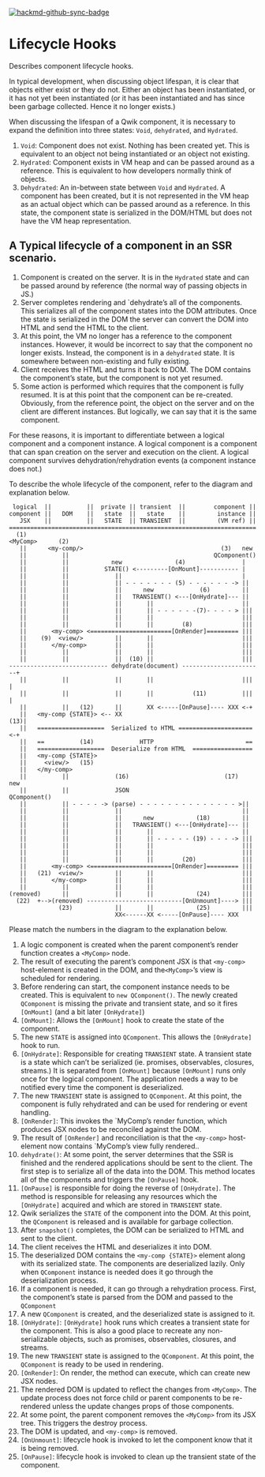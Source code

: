 [![hackmd-github-sync-badge](https://hackmd.io/bQNLF9lySvyclywmM_Bd5g/badge)](https://hackmd.io/bQNLF9lySvyclywmM_Bd5g)

# Lifecycle Hooks

Describes component lifecycle hooks.

In typical development, when discussing object lifespan, it is clear that objects either exist or they do not. Either an object has been instantiated, or it has not yet been instantiated (or it has been instantiated and has since been garbage collected. Hence it no longer exists.)

When discussing the lifespan of a Qwik component, it is necessary to expand the definition into
three states: `Void`, `dehydrated`, and `Hydrated`.

1. `Void`: Component does not exist. Nothing has been created yet. This is equivalent to an object not being instantiated or an object not existing.
2. `Hydrated`: Component exists in VM heap and can be passed around as a reference. This is equivalent to how developers normally think of objects.
3. `Dehydrated`: An in-between state between `Void` and `Hydrated`. A component has been created, but it is not represented in the VM heap as an actual object which can be passed around as a reference. In this state, the component state is serialized in the DOM/HTML but does not have the VM heap representation.

## A Typical lifecycle of a component in an SSR scenario.

1. Component is created on the server. It is in the `Hydrated` state and can be passed around by reference (the normal way of passing objects in JS.)
2. Server completes rendering and `dehydrate’s all of the components. This serializes all of the component states into the DOM attributes. Once the state is serialized in the DOM the server can convert the DOM into HTML and send the HTML to the client.
3. At this point, the VM no longer has a reference to the component instances. However, it would be incorrect to say that the component no longer exists. Instead, the component is in a `dehydrated` state. It is somewhere between non-existing and fully existing.
4. Client receives the HTML and turns it back to DOM. The DOM contains the component’s state, but the component is not yet resumed.
5. Some action is performed which requires that the component is fully resumed. It is at this point that the component can be re-created. Obviously, from the reference point, the object on the server and on the client are different instances. But logically, we can say that it is the same component.

For these reasons, it is important to differentiate between a logical component and a component instance. A logical component is a component that can span creation on the server and execution on the client. A logical component survives dehydration/rehydration events
(a component instance does not.)

To describe the whole lifecycle of the component, refer to the diagram and explanation below.

```
 logical  ||          ||  private || transient  ||        component ||
component ||   DOM    ||   state  ||   state    ||         instance ||
   JSX    ||          ||   STATE  || TRANSIENT  ||         (VM ref) ||
======================================================================
  (1)
<MyComp>      (2)
   ||      <my-comp/>                                       (3)   new
   ||          ||                                         QComponent()
   ||          ||            new               (4)                |
   ||          ||          STATE() <---------[OnMount]----------- |
   ||          ||             ||                                  |
   ||          ||             || - - - - - - - (5) - - - - - - -> ||
   ||          ||             ||      new             (6)         ||
   ||          ||             ||   TRANSIENT() <---[OnHydrate]--- ||
   ||          ||             ||       ||                         ||
   ||          ||             ||       || - - - - - -(7)- - - - > |||
   ||          ||             ||       ||                         |||
   ||          ||             ||       ||        (8)              |||
   ||       <my-comp> <=======================[OnRender]========= |||
   ||    (9)  <view/>         ||       ||                         |||
   ||       </my-comp>        ||       ||                         |||
   ||          ||             ||       ||                         |||
   ||          ||             ||  (10) ||                         |||
---------------------------- dehydrate(document) -----------------------+
   ||          ||             ||       ||                         |||   |
   ||          ||             ||       ||           (11)          |||   |
   ||          ||   (12)      ||       XX <-----[OnPause]---- XXX <-+
   ||   <my-comp {STATE}> <-- XX                                    (13)|
   ||   ===================  Serialized to HTML ===================== <-+
   ||   ==          (14)             HTTP                          ==
   ||   ===================  Deserialize from HTML  =================
   ||   <my-comp {STATE}>
   ||     <view/>   (15)
   ||   </my-comp>
   ||          ||             (16)                           (17)   new
   ||          ||             JSON                           QComponent()
   ||          || - - - - -> (parse) - - - - - - - - - - - - - - >||
   ||          ||             ||                                  ||
   ||          ||             ||      new            (18)         ||
   ||          ||             ||   TRANSIENT() <---[OnHydrate]--- ||
   ||          ||             ||       ||                         ||
   ||          ||             ||       || - - - - - (19) - - - -> |||
   ||          ||             ||       ||                         |||
   ||          ||             ||       ||                         |||
   ||          ||             ||       ||        (20)             |||
   ||       <my-comp> <=======================[OnRender]========= |||
   ||   (21)  <view/>         ||       ||                         |||
   ||       </my-comp>        ||       ||                         |||
   ||          ||             ||       ||                         |||
(removed)      ||             ||       ||            (24)         |||
  (22)  +-->(removed) ---------------------------[OnUnmount]----> |||
              (23)            ||       ||            (25)         |||
                              XX<------XX <-----[OnPause]---- XXX
```

Please match the numbers in the diagram to the explanation below.

1. A logic component is created when the parent component’s render function creates a `<MyComp>` node.
2. The result of executing the parent’s component JSX is that `<my-comp>` host-element is created in the DOM, and the`<MyComp>`’s view is scheduled for rendering.
3. Before rendering can start, the component instance needs to be created. This is equivalent to `new QComponent()`. The newly created `QComponent` is missing the private and transient state, and so it fires `[OnMount]` (and a bit later `[OnHydrate]`)
4. `[OnMount]`: Allows the `[OnMount]` hook to create the state of the component.
5. The new `STATE` is assigned into `QComponent`. This allows the `[OnHydrate]` hook to run.
6. `[OnHydrate]`: Responsible for creating `TRANSIENT` state. A transient state is a state which can’t be serialized (ie. promises, observables, closures, streams.) It is separated from `[OnMount]` because `[OnMount]` runs only once for the logical component. The application needs a way to be notified every time the component is deserialized.
7. The new `TRANSIENT` state is assigned to `QComponent`. At this point, the component is fully rehydrated and can be used for rendering or event handling.
8. `[OnRender]`: This invokes the `MyComp’s render function, which produces JSX nodes to be reconciled against the DOM.
9. The result of `[OnRender]` and reconciliation is that the `<my-comp>` host-element now contains `MyComp’s view fully rendered..
10. `dehydrate()`: At some point, the server determines that the SSR is finished and the rendered applications should be sent to the client. The first step is to serialize all of the data into the DOM. This method locates all of the components and triggers the `[OnPause]` hook.
11. `[OnPause]` is responsible for doing the reverse of `[OnHydrate]`. The method is
    responsible for releasing any resources which the `[OnHydrate]` acquired and which are stored in `TRANSIENT` state.
12. Qwik serializes the `STATE` of the component into the DOM. At this point, the `QComponent` is released and is available for garbage collection.
13. After `snapshot()` completes, the DOM can be serialized to HTML and sent to the client.
14. The client receives the HTML and deserializes it into DOM.
15. The deserialized DOM contains the `<my-comp {STATE}>` element along with its serialized state. The components are deserialized lazily. Only when `QComponent` instance is needed does it go through the deserialization process.
16. If a component is needed, it can go through a rehydration process. First, the component’s state is parsed from the DOM and passed to the `QComponent`
17. A new `QComponent` is created, and the deserialized state is assigned to it.
18. `[OnHydrate]`: `[OnHydrate]` hook runs which creates a transient state for the component. This is also a good place to recreate any non-serializable objects, such as promises, observables, closures, and streams.
19. The new `TRANSIENT` state is assigned to the `QComponent`. At this point, the `QComponent` is ready to be used in rendering.
20. `[OnRender]`: On render, the method can execute, which can create new JSX nodes.
21. The rendered DOM is updated to reflect the changes from `<MyComp>`. The update process does not force child or parent components to be re-rendered unless the update changes props of those components.
22. At some point, the parent component removes the `<MyComp>` from its JSX tree. This triggers the destroy process.
23. The DOM is updated, and `<my-comp>` is removed.
24. `[OnUnmount]`: lifecycle hook is invoked to let the component know that it is being removed.
25. `[OnPause]`: lifecycle hook is invoked to clean up the transient state of the component.

